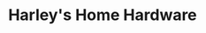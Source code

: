 ---
title: "Harley's Home Hardware"
url: /san-pablo/harleys-home-hardware-maharlika-highway/
shop: Baumarkt
---
